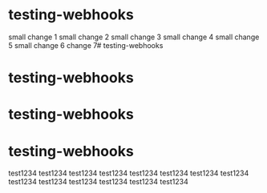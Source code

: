 # testing-webhooks
small change 1
small change 2
small change 3
small change 4
small change 5
small change 6
change 7# testing-webhooks
# testing-webhooks
# testing-webhooks
# testing-webhooks
test1234
test1234
test1234
test1234
test1234
test1234
test1234
test1234
test1234
test1234
test1234
test1234
test1234
test1234
